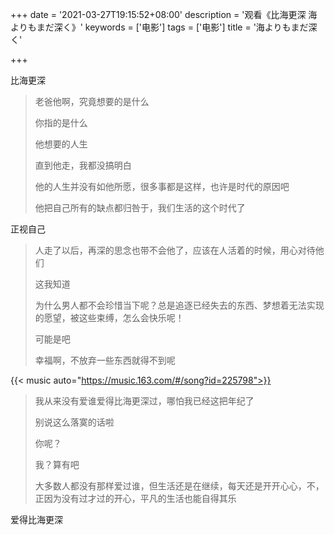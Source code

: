 +++
date = '2021-03-27T19:15:52+08:00'
description = '观看《比海更深 海よりもまだ深く》'
keywords = ['电影']
tags = ['电影']
title = '海よりもまだ深く'

+++

比海更深

> 老爸他啊，究竟想要的是什么
>
> 你指的是什么
>
> 他想要的人生
>
> 直到他走，我都没搞明白
>
> 他的人生并没有如他所愿，很多事都是这样，也许是时代的原因吧
>
> 他把自己所有的缺点都归咎于，我们生活的这个时代了

正视自己

> 人走了以后，再深的思念也带不会他了，应该在人活着的时候，用心对待他们
>
> 这我知道
>
> 为什么男人都不会珍惜当下呢？总是追逐已经失去的东西、梦想着无法实现的愿望，被这些束缚，怎么会快乐呢！
>
> 可能是吧
>
> 幸福啊，不放弃一些东西就得不到呢

{{< music auto="https://music.163.com/#/song?id=225798">}}

> 我从来没有爱谁爱得比海更深过，哪怕我已经这把年纪了
>
> 别说这么落寞的话啦
>
> 你呢？
>
> 我？算有吧
>
> 大多数人都没有那样爱过谁，但生活还是在继续，每天还是开开心心，不，正因为没有过才过的开心，平凡的生活也能自得其乐

爱得比海更深
